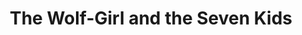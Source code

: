 --- 
title: "The Wolf-Girl and the Seven Kids"
publishdate: "2019-4-20T16:48:46+02:00"
src: "https://365manga.net/manga/the-wolf-girl-and-the-seven-kids"
image: "https://data.365manga.net/images/thumbnails/24020-the-wolf-girl-and-the-seven-kids.jpg"
description: "A Yurimm Fairy Tale."
---